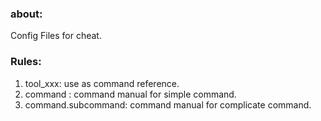 ### about:
  Config Files for cheat.

### Rules:
 1. tool_xxx: use as command reference.
 2. command : command manual for simple command.
 3. command.subcommand: command manual for complicate command.
